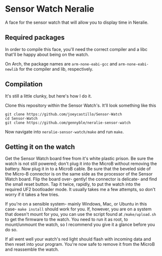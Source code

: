# Sensor Watch Neralie
A face for the sensor watch that will allow you to display time in Neralie. 

## Required packages
In order to compile this face, you'll need the correct compiler and a libc that'll be happy about being on the watch.

On Arch, the package names are `arm-none-eabi-gcc` and `arm-none-eabi-newlib` for the compiler and lib, respectively.

## Compilation
It's still a little clunky, but here's how I do it.

Clone this repository within the Sensor Watch's. It'll look something like this

```
git clone https://github.com/joeycastillo/Sensor-Watch
cd Sensor-Watch
git clone https://github.com/gennyble/neralie-sensor-watch
```

Now navigate into `neralie-sensor-watch/make` and run `make`.

## Getting it on the watch
Get the Sensor Watch board free from it's white plastic prison. Be sure the watch is not still powered; don't plug it into the MicroB without removing the battery. Now plug it in to a MicroB cable. Be sure that the beveled side of the Micro-B connector is on the same side as the processor of the Sensor Watch board. Flip the board over- gently! the connector is delicate- and find the small reset button. Tap it twice, rapidly, to put the watch into the required UF2 bootloader mode. It usually takes me a few attempts, so don't worry if it takes a few tries.

If you're on a sensible system- mainly Windows, Mac, or Ubuntu in this case- `make install` should work for you. If, however, you are on a system that doesn't mount for you, you can use the script found at `/make/upload.sh` to get the firmware to the watch. You need to run it as root, to mount/unmount the watch, so I recommend you give it a glance before you do so.

If all went well your watch's red light should flash with incoming data and then reset into your program. You're now safe to remove it from the MicroB and reassemble the watch.